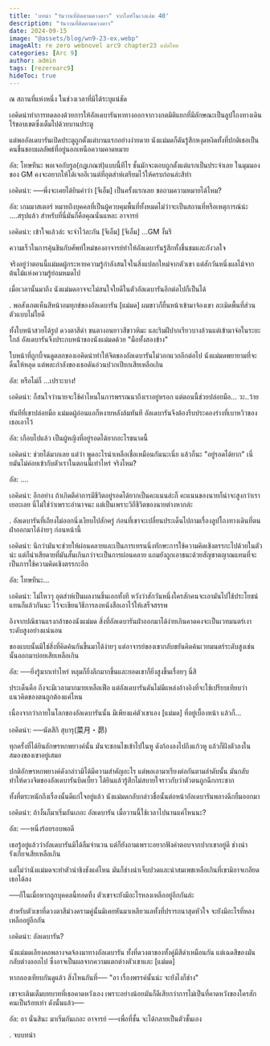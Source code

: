 ```yaml
---
title: 'บทนำ "วันวานที่ติดตามดวงดาว" จากไลท์โนเวลเล่ม 40'
description: "วันวานที่ติดตามดวงดาว"
date: 2024-09-15
image: "@assets/blog/wn9-23-ex.webp"
imageAlt: re zero webnovel arc9 chapter23 แปลไทย
categories: [Arc 9]
author: admin
tags: [rezeroarc9]
hideToc: true
---
```

ณ สถานที่แห่งหนึ่ง ในช่วงเวลาที่มิได้ระบุแน่ชัด

เอคิดน่าทำการทดลองด้วยการให้อัลเดบารันหาทางออกจากวงกตมิติแยกที่มีลักษณะเป็นลูปโถงทางเดินไร้ขอบเขตซึ่งเต็มไปด้วยบานประตู

แต่พออัลเดบารันเปิดประตูถูกตั้งแต่บานแรกอย่างง่ายดาย นังแม่มดก็ดันรู้สึกหงุดหงิดทั้งที่ปกติเธอเป็นคนชื่นชอบผลลัพธ์ที่อยู่นอกเหนือความคาดหมาย

อัล: โทษทีนะ พอเจอกับรูล(กฎเกณฑ์)แบบนี้ทีไร ชั้นมักจะตอบถูกตั้งแต่แรกเป็นประจำเลย ในมุมมองของ GM คงจะอยากให้ได้เจออีเวนต์ที่อุตส่าห์เตรียมไว้ให้ครบก่อนล่ะสิท่า

เอคิดน่า: ──พึ่งจะเคยได้ยินคำว่า [จีเอ็ม] เป็นครั้งแรกเลย ขอถามความหมายได้ไหม?

อัล: เกมมาสเตอร์ หมายถึงบุคคลที่เป็นผู้ควบคุมพื้นที่ทั้งหมดไม่ว่าจะเป็นสถานที่หรือเหตุการณ์น่ะ ....สรุปแล้ว สำหรับที่นี่มันก็คือคุณนั่นแหละ อาจารย์

เอคิดน่า: เข้าใจแล้วล่ะ จะจำไว้ละกัน [จีเอ็ม] [จีเอ็ม] ...GM งั้นรึ

ความเร็วในการคุ้นชินกับศัพท์ใหม่ของอาจารย์ทำให้อัลเดบารันรู้สึกทั้งชื่นชมและกังวลใจ

จริงอยู่ว่าตอนนี้แม่มดผู้กระหายความรู้กำลังสนใจในสิ่งแปลกใหม่จากตัวเขา แต่สักวันหนึ่งผลไม้จากต้นไม้แห่งความรู้ย่อมหมดไป

เมื่อเวลานั้นมาถึง นังแม่มดอาจจะไม่สนใจใยดีในตัวอัลเดบารันอีกต่อไปก็เป็นได้

.
พอสังเกตเห็นสีหน้าอมทุกข์ของอัลเดบารัน [แม่มด] ผมขาวก็ยื่นหน้าเข้ามาจ้องเขา ละเมิดพื้นที่ส่วนตัวแบบไม่ใยดี

ทั้งใบหน้าสวยได้รูป ดวงตาสีดำ ขนตางอนยาวสีขาวหิมะ และริมฝีปากเรียวบางล้วนแต่เข้ามาจ่อในระยะใกล้ อัลเดบารันจึงประกบหน้าของนังแม่มดด้วย "มือทั้งสองข้าง"

ใบหน้าที่ถูกบี้จนดูตลกของเอคิดน่าทำให้จิตของอัลเดบารันไม่วอกแวกอีกต่อไป นังแม่มดพยายามที่จะดิ้นให้หลุด แต่พละกำลังของเธอดันอ่วนปวกเปียกเสียเหลือเกิน

อัล: หรือไม่ก็ ...เปราะบาง!

เอคิดน่า: ก็สนใจว่านายจะใช้คำไหนในการพรรณนาถึงเราอยู่หรอก แต่ตอนนี้ช่วยปล่อยมือ... วะ..ว้าย

ทันทีที่เขาปล่อยมือ แม่มดผู้อ่อนแอก็หงายหลังล้มทันที อัลเดบารันจึงต้องรีบประคองร่างที่เบาหวิวของเธอเอาไว้

อัล: เกือบไปแล้ว เป็นผู้หญิงที่อยู่รอดได้ยากอะไรขนาดนี้

เอคิดน่า: ช่วยได้มากเลย แต่ว่า พูดอะไรน่าเหลือเชื่อเหมือนกันนะเนี่ย แล้วก็นะ "อยู่รอดได้ยาก" เนี่ยมันไม่ค่อยเข้ากับตัวเราในตอนนี้เท่าไหร่ จริงไหม?

อัล: ....

เอคิดน่า: อีกอย่าง ถ้าเกิดตีค่าการมีชีวิตอยู่รอดได้ยากเป็นคะแนนล่ะก็ คะแนนของนายก็น่าจะสูงกว่าเราเยอะเลย นี่ไม่ใช่ว่าเพราะอำนาจนะ แต่เป็นเพราะวิถีชีวิตของนายต่างหากล่ะ

.
อัลเดบารันที่เถียงไม่ออกนิ่งเงียบไปสักครู่ ก่อนที่เขาจะเปลี่ยนประเด็นไปถามเรื่องลูปโถงทางเดินที่ตนฝ่าออกมาได้ง่ายๆ ก่อนหน้านี้

เอคิดน่า: นึกว่ามันจะช่วยให้ผ่อนคลายและเป็นการเทรนนิ่งทักษะการใช้ความคิดเชิงตรรกะไปด้วยในตัวน่ะ แต่ก็น่าเสียดายที่มันสั้นเกินกว่าจะเป็นการผ่อนคลาย แถมยังถูกเอาชนะด้วยสัญชาตญาณแทนที่จะเป็นการใช้ความคิดเชิงตรรกะอีก

อัล: โทษทีนะ...

เอคิดน่า: ไม่ไหวๆ อุตส่าห์เป็นผลงานชิ้นเอกทั้งที หวังว่าสักวันหนึ่งใครสักคนจะเอามันไปใช้ประโยชน์แทนก็แล้วกันนะ ไว้จะเขียนวิธีการลงหนังสือเอาไว้ให้เสร็จสรรพ

อิงจากปณิธานแรงกล้าของนังแม่มด สิ่งที่อัลเดบารันฝ่าออกมาได้ง่ายเกินคาดคงจะเป็นเวทมนตร์เงาระดับสูงอย่างแน่นอน

ของแบบนั้นมิใช่สิ่งที่คิดค้นกันขึ้นมาได้ง่ายๆ แต่อาจารย์ของเขากลับขยันคิดค้นเวทมนตร์ระดับสูงเช่นนั้นออกมาบ่อยเสียเหลือเกิน

อัล: ──ยิ่งรู้มากเท่าไหร่ หลุมก็ยิ่งลึกมากขึ้นและยอดเขาก็ยิ่งสูงขึ้นเรื่อยๆ นี่สิ

ประเด็นคือ ถึงจะมีเวลามากมายเหลือเฟือ แต่อัลเดบารันดันไม่มีแหล่งอ้างอิงที่จะใช้เปรียบเทียบว่าแนวคิดของตนถูกต้องแค่ไหน

เนื่องจากว่าภายในโลกของอัลเดบารันนั้น มีเพียงแค่ตัวเขาเอง [แม่มด] ที่อยู่เบื้องหน้า แล้วก็...

เอคิดน่า: ──นัตสึกิ สุบารุ(菜月・昴)

ทุกครั้งที่ได้ยินอักษรหกพยางค์นั้น มันจะชอนไชเข้าไปในหู ดังก้องลงไปถึงแก้วหู แล้วก็ฝังตัวลงในสมองของเขาอยู่เสมอ

ปกติอักษรหกพยางค์ดังกล่าวมิได้มีความสำคัญอะไร แต่พอเอามาเรียงต่อกันตามลำดับนั้น มันกลับทำให้ดวงจิตของอัลเดบารันบิดเบี้ยว ได้ยินแล้วรู้สึกไม่สบายใจราวกับว่าตัวตนถูกฉีกกระชาก

ทั้งที่ตระหนักถึงเรื่องนั้นดีแก่ใจอยู่แล้ว นังแม่มดกลับกล่าวชื่อนั้นต่อหน้าอัลเดบารันพลางฉีกยิ้มออกมา

เอคิดน่า: ถ้างั้นก็มาเริ่มกันเถอะ อัลเดบารัน เมื่อวานนี้ใช้เวลาไปนานแค่ไหนนะ?

อัล: ──หนึ่งร้อยรอบพอดี

เธอรู้อยู่แล้วว่าอัลเดบารันมิได้ลืมจำนวน แต่ก็ยังถามเพราะอยากฟังคำตอบจากปากเขาอยู่ดี ช่างน่ารังเกียจเสียเหลือเกิน

แต่ไม่ว่านังแม่มดจะทำตัวน่าชิงชังแค่ไหน มันก็ช่างน่าเจ็บปวดและน่าสมเพชเหลือเกินที่เขามิอาจเกลียดเธอได้ลง

──ก็ในเมื่อหากถูกบุคคลนี้ทอดทิ้ง ตัวเขาจะยังมีอะไรหลงเหลืออยู่อีกกันล่ะ

สำหรับตัวเขาที่ดวงตาสีม่วงครามคู่นั้นมิเคยหันมาเหลียวแลทั้งที่ปรารถนาสุดหัวใจ จะยังมีอะไรที่หลงเหลืออยู่อีกกัน

เอคิดน่า: อัลเดบารัน?

นังแม่มดเอียงคอพลางจดจ้องมาทางอัลเดบารัน ทั้งที่ดวงตาของทั้งคู่มีสีดำเหมือนกัน แต่เฉดสีของมันกลับต่างออกไป ซึ่งอาจเป็นผลจากความแตกต่างตัวเขาและ [แม่มด]

หากลองเทียบกันดูแล้ว สิ่งไหนกันที่── "อา เรื่องพรรค์นั้นน่ะ จะยังไงก็ช่าง"

เขาจะเติมเต็มบทบาทที่เธอคาดหวังเอง เพราะอย่างน้อยมันก็ดีเสียกว่าการไม่เป็นที่คาดหวังของใครสักคนเป็นร้อยเท่า ดังนั้นแล้ว──

อัล: อา นั่นสินะ มาเริ่มกันเถอะ อาจารย์ ──เพื่อที่ชั้น จะได้กลายเป็นตัวชั้นเอง

.
จบบทนำ
